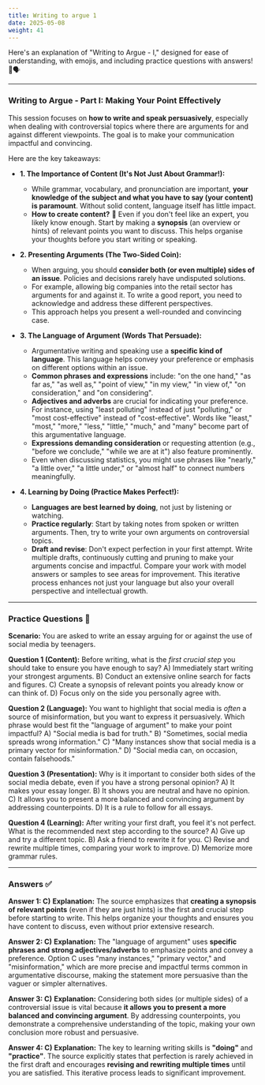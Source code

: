```yaml
---
title: Writing to argue 1
date: 2025-05-08
weight: 41
---
```


Here's an explanation of "Writing to Argue - I," designed for ease of understanding, with emojis, and including practice questions with answers! 📝🗣️

---

### **Writing to Argue - Part I: Making Your Point Effectively**

This session focuses on **how to write and speak persuasively**, especially when dealing with controversial topics where there are arguments for and against different viewpoints. The goal is to make your communication impactful and convincing.

Here are the key takeaways:

*   **1. The Importance of Content (It's Not Just About Grammar!):**
    *   While grammar, vocabulary, and pronunciation are important, **your knowledge of the subject and what you have to say (your content) is paramount**. Without solid content, language itself has little impact.
    *   **How to create content?** 🤔 Even if you don't feel like an expert, you likely know enough. Start by making a **synopsis** (an overview or hints) of relevant points you want to discuss. This helps organise your thoughts before you start writing or speaking.

*   **2. Presenting Arguments (The Two-Sided Coin):**
    *   When arguing, you should **consider both (or even multiple) sides of an issue**. Policies and decisions rarely have undisputed solutions.
    *   For example, allowing big companies into the retail sector has arguments for and against it. To write a good report, you need to acknowledge and address these different perspectives.
    *   This approach helps you present a well-rounded and convincing case.

*   **3. The Language of Argument (Words That Persuade):**
    *   Argumentative writing and speaking use a **specific kind of language**. This language helps convey your preference or emphasis on different options within an issue.
    *   **Common phrases and expressions** include: "on the one hand," "as far as," "as well as," "point of view," "in my view," "in view of," "on consideration," and "on considering".
    *   **Adjectives and adverbs** are crucial for indicating your preference. For instance, using "least polluting" instead of just "polluting," or "most cost-effective" instead of "cost-effective". Words like "least," "most," "more," "less," "little," "much," and "many" become part of this argumentative language.
    *   **Expressions demanding consideration** or requesting attention (e.g., "before we conclude," "while we are at it") also feature prominently.
    *   Even when discussing statistics, you might use phrases like "nearly," "a little over," "a little under," or "almost half" to connect numbers meaningfully.

*   **4. Learning by Doing (Practice Makes Perfect!):**
    *   **Languages are best learned by doing**, not just by listening or watching.
    *   **Practice regularly**: Start by taking notes from spoken or written arguments. Then, try to write your own arguments on controversial topics.
    *   **Draft and revise**: Don't expect perfection in your first attempt. Write multiple drafts, continuously cutting and pruning to make your arguments concise and impactful. Compare your work with model answers or samples to see areas for improvement. This iterative process enhances not just your language but also your overall perspective and intellectual growth.

---

### **Practice Questions** 🤔

**Scenario:** You are asked to write an essay arguing for or against the use of social media by teenagers.

**Question 1 (Content):**
Before writing, what is the *first crucial step* you should take to ensure you have enough to say?
A) Immediately start writing your strongest arguments.
B) Conduct an extensive online search for facts and figures.
C) Create a synopsis of relevant points you already know or can think of.
D) Focus only on the side you personally agree with.

**Question 2 (Language):**
You want to highlight that social media is *often* a source of misinformation, but you want to express it persuasively. Which phrase would best fit the "language of argument" to make your point impactful?
A) "Social media is bad for truth."
B) "Sometimes, social media spreads wrong information."
C) "Many instances show that social media is a primary vector for misinformation."
D) "Social media can, on occasion, contain falsehoods."

**Question 3 (Presentation):**
Why is it important to consider both sides of the social media debate, even if you have a strong personal opinion?
A) It makes your essay longer.
B) It shows you are neutral and have no opinion.
C) It allows you to present a more balanced and convincing argument by addressing counterpoints.
D) It is a rule to follow for all essays.

**Question 4 (Learning):**
After writing your first draft, you feel it's not perfect. What is the recommended next step according to the source?
A) Give up and try a different topic.
B) Ask a friend to rewrite it for you.
C) Revise and rewrite multiple times, comparing your work to improve.
D) Memorize more grammar rules.

---

### **Answers** ✅

**Answer 1: C)**
**Explanation:** The source emphasizes that **creating a synopsis of relevant points** (even if they are just hints) is the first and crucial step before starting to write. This helps organize your thoughts and ensures you have content to discuss, even without prior extensive research.

**Answer 2: C)**
**Explanation:** The "language of argument" uses **specific phrases and strong adjectives/adverbs** to emphasize points and convey a preference. Option C uses "many instances," "primary vector," and "misinformation," which are more precise and impactful terms common in argumentative discourse, making the statement more persuasive than the vaguer or simpler alternatives.

**Answer 3: C)**
**Explanation:** Considering both sides (or multiple sides) of a controversial issue is vital because **it allows you to present a more balanced and convincing argument**. By addressing counterpoints, you demonstrate a comprehensive understanding of the topic, making your own conclusion more robust and persuasive.

**Answer 4: C)**
**Explanation:** The key to learning writing skills is **"doing"** and **"practice"**. The source explicitly states that perfection is rarely achieved in the first draft and encourages **revising and rewriting multiple times** until you are satisfied. This iterative process leads to significant improvement.